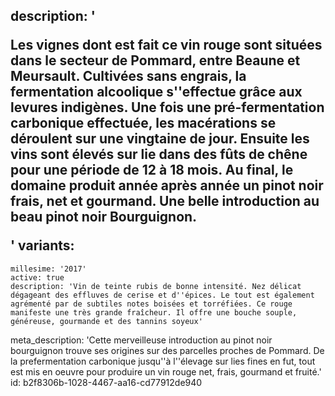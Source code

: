 description: '<p>Les vignes dont est fait ce vin rouge sont situées dans le secteur de Pommard, entre Beaune et Meursault. Cultivées sans engrais, la fermentation alcoolique s''effectue grâce aux levures indigènes. Une fois une pré-fermentation carbonique effectuée, les macérations se déroulent sur une vingtaine de jour. Ensuite les vins sont élevés sur lie dans des fûts de chêne pour une période de 12 à 18 mois. Au final, le domaine produit année après année un pinot noir frais, net et gourmand. Une belle introduction au beau pinot noir Bourguignon.</p>'
variants:
  -
    millesime: '2017'
    active: true
    description: 'Vin de teinte rubis de bonne intensité. Nez délicat dégageant des effluves de cerise et d''épices. Le tout est également agrémenté par de subtiles notes boisées et torréfiées. Ce rouge manifeste une très grande fraîcheur. Il offre une bouche souple, généreuse, gourmande et des tannins soyeux'
meta_description: 'Cette merveilleuse introduction au pinot noir bourguignon trouve ses origines sur des parcelles proches de Pommard. De la prefermentation carbonique jusqu''à l''élevage sur lies fines en fut, tout est mis en oeuvre pour produire un vin rouge net, frais, gourmand et fruité.'
id: b2f8306b-1028-4467-aa16-cd77912de940
